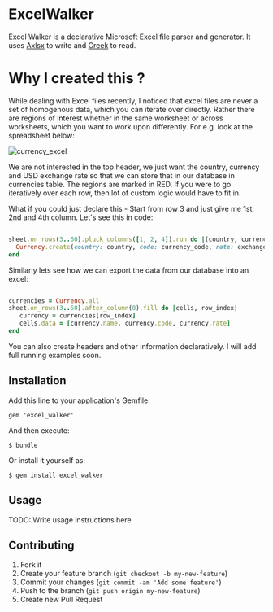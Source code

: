 # ExcelWalker

Excel Walker is a declarative Microsoft Excel file parser and generator. It uses [Axlsx](https://github.com/randym/axlsx) to write and [Creek](https://github.com/pythonicrubyist/creek) to read.

# Why I created this ?

While dealing with Excel files recently, I noticed that excel files are never a set of homogenous data, which you can iterate over directly. Rather there are regions of interest whether in the same worksheet or across worksheets, which you want to work upon differently. For e.g. look at the spreadsheet below:

![currency_excel](https://cloud.githubusercontent.com/assets/830679/2937625/d333658e-d8bf-11e3-9619-658e20c425a0.png)

We are not interested in the top header, we just want the country, currency and USD exchange rate so that we can store that in our database in currencies table. The regions are marked in RED. If you were to go iteratively over each row, then lot of custom logic would have to fit in.

What if you could just declare this - Start from row 3 and just give me 1st, 2nd and 4th column. Let's see this in code:

````ruby

sheet.on_rows(3..60).pluck_columns([1, 2, 4]).run do |(country, currency_code, exchange_rate)|
  Currency.create(country: country, code: currency_code, rate: exchange_rate)
end

````

Similarly lets see how we can export the data from our database into an excel:

```ruby

currencies = Currency.all
sheet.on_rows(3..60).after_column(0).fill do |cells, row_index|
   currency = currencies[row_index]
   cells.data = [currency.name. currency.code, currency.rate]
end

```
You can also create headers and other information declaratively. I will add full running examples soon.

## Installation

Add this line to your application's Gemfile:

    gem 'excel_walker'

And then execute:

    $ bundle

Or install it yourself as:

    $ gem install excel_walker

## Usage

TODO: Write usage instructions here

## Contributing

1. Fork it
2. Create your feature branch (`git checkout -b my-new-feature`)
3. Commit your changes (`git commit -am 'Add some feature'`)
4. Push to the branch (`git push origin my-new-feature`)
5. Create new Pull Request
